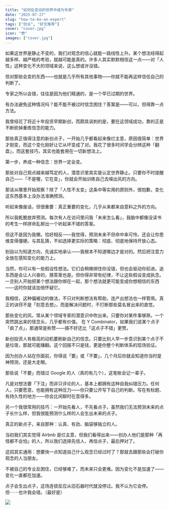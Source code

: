 ```yaml
---
title: "如何在变动的世界中成为专家"
date: "2025-07-27"
slug: "how-to-be-an-expert"
tags: ["创业", "好文推荐"]
cover: "cover.jpg"
icon: "😎"
images: ["cover.jpg"]
---
```

如果这世界是静止不变的，我们对观念的信心就能一路线性上升。某个想法经得起越多样、越严格的考验，就越可能是真的。许多人其实默默相信这一点——对「人性」这种变化不大的领域来说，这么想或许没错。



但对那些会变的东西——也就是几乎所有其他事物——你就不能再这样信任自己的判断了。



专家之所以会错，往往是因为他们精通的，是一个早已过期的世界。



有办法避免这种情况吗？能不能不被过时信念困住？答案是——可以，但得靠一点方法。



我曾经花了将近十年投资早期新创，而颇具讽刺的是，要在这领域成功，靠的正是不断砍掉重练信念的能力。



那些真正值得注意的新创点子，一开始几乎都看起来像烂主意，原因很简单：世界才刚变，而这个变化刚好让它从坏变成了对。我花了很多时间学会分辨这种「翻盘」，而这套技巧，其实也能套用在一切新想法上。



第一步，养成一种信念：世界一定会变。



那些对自己观点越来越笃定的人，潜意识里其实是认定世界静止。只要你不时提醒自己——「不是喔，它在变」，你就会开始训练自己去嗅出风的方向。



那该从哪里开始观察？除了「人性不太变」这条中等实用的原则外，很抱歉，变化这东西基本上没办法准确预测。



听起来像废话，但很重要：真正重要的变化，几乎从来都来自意料之外的方向。



所以我乾脆放弃预测。每次有人在访问里问我「未来怎么看」，我脑中都像没读书的考生一样拼命乱掰出一个听起来不错的答案。



但这不是因为我懒。恰好相反——我觉得，预测未来不但命中率可怜，还会让你思维变得僵硬。与其乱猜，不如选择更实际的策略：彻底、彻底地保持开放心态。



别自以为知道方向，先诚实地承认——我根本不知道哪边才是对的。然后把注意力全放在感知变化的能力上。



当然，你可以有一些假设性想法。它们会稍微绑住你没错，但也会驱动你前进。追东西是会让人兴奋的，猜答案也是。但你得非常有纪律，不让这些假设变成执念。
一旦别人开始把某个想法跟你绑在一起，那个想法就更可能变成你想相信的东西——这时你就该加倍怀疑它。



我相信，这种偏被动的做法，不只对判断想法有帮助，连产出想法也一样管用。真正的诀窍不是「刻意去想」，而是解决问题时，不打断那些莫名冒出来的直觉。



那些变化的风，常从某个领域专家的潜意识中吹出来。只要你对某件事够熟，一个突然跳出来的怪念头，几乎都有价值。
在 Y Combinator，如果我们说某个点子「疯了点」，那通常是称赞——搞不好还比「这点子不错」更赞。



新创投资人有极高的动机要刷新自己的信念。只要比别人早一步意识到某个点子不是垃圾，那就可能赚翻。这个回报不只是钱，更是你整个判断体系的现场验证。



因为创办人站在你面前，你得说「要」或「不要」，几个月后你就会知道你当时是神预测，还是大走眼。



那些说「不要」而错过 Google 的人（真的有几个），这笔帐会记一辈子。



凡是对想法要「下注」而非只评论的人，基本上都拥有这种自我纠错压力。任何人，只要愿意，也能拥有这种压力——你只要公开写下自己的判断。写在有标题、有持久性的地方——你会比闲聊时在意得多。



另一个我很常用的技巧：一开始先看人，不先看点子。虽然我们无法预测未来的点子长什么样，但我很能预测什么样的人会生出未来的点子。



真正的新点子，来自那种：认真、有劲、脑袋够独立的人。



当初我们其实觉得 Airbnb 是烂主意，但我们看得出来——创办人他们是那种「再怪都不会怕」的人，所以我们选择先信人、再信点子，最后押对了。



这招其实通用：想要快一点知道自己什么观念已经过时了？那就去跟那些会打破你观念的人当朋友。



不被自己的专业反困住，已经够难了，而未来只会更难。因为变化不是加速了——变化一直都在加速。



点子会生出点子，这场连锁反应从旧石器时代就没停过。我不认为它会停。
但⋯⋯也许我会错。（最好是）




![](https://prod-files-secure.s3.us-west-2.amazonaws.com/112d0858-5090-4d34-a606-b75eb8d65fd2/46476355-9cf3-4e99-9b7a-3531bc426380/1000202064.png?X-Amz-Algorithm=AWS4-HMAC-SHA256&X-Amz-Content-Sha256=UNSIGNED-PAYLOAD&X-Amz-Credential=ASIAZI2LB4663FHUNKV2%2F20251015%2Fus-west-2%2Fs3%2Faws4_request&X-Amz-Date=20251015T033357Z&X-Amz-Expires=3600&X-Amz-Security-Token=IQoJb3JpZ2luX2VjEMP%2F%2F%2F%2F%2F%2F%2F%2F%2F%2FwEaCXVzLXdlc3QtMiJGMEQCIBY1fZRTbp6sORrvqLH2xueKsSb4vDRi1GzfYA2K%2F9uWAiBqfBdd4xLDIi9bgBp0QHdzIr%2BU8KBUCLiltJ3V0To98Sr%2FAwhrEAAaDDYzNzQyMzE4MzgwNSIMz%2BCkD2tkowmL1dAaKtwDh3Bomi%2FWJCfIKcYIR6PlcqnpeUV85ORWz6J9EWvtLypxjucCgNXtHPF6b5gdN4e6Y61L4v8gK0S7J72otHTjo%2FOpdpbdRkXpsH%2FPvBr3AyguWnVf2M2IxacNcNDyPWDYM2xbRj7a75dukHs6%2ByjGGFt8U048qUV9H7fPcV%2FKW%2FffmIACODJ8AfkxvlTYcPwIgpjbSYpQ2BCAJDftS%2B3M9VPnoSqcu6qwiJosOh9Gaq33KRWBo6JuybgwAsrsBpQZ9MM7hU12ogIYZqi2SSSIMALZopGDNGrWcjHfR2px82ZKaqVo80CplzQZVLZbf6G0hmvT7X70mhxJll3AfunQQF%2FOeu%2BqmqELPr%2FZ5%2FnpTjcjQO%2B8Gp5KY%2FBci%2BbpA6vg4RQptBF%2BZ4OAvj54qtLMHY36K2ZyWhJb%2FL6b2VWgSj280Mn%2B%2F2T3YKoKJZ4tQ1AC7OpRnqXf3GREGLxB2oNItiZktjeXx5ibHfsMUF9HcrOBN20BPAz20RyNobBU3ZL2zZ30XHX5Re1QD70v%2B%2F%2FTbKaXx5ulDsnE%2BeJ96OndOXv8UAPuz%2F0NzS%2Bsx6uyV3PyFh6ynvXKlr7fpdR7fy6ApT45%2FstWilqMurWG%2Fkqcv2XGZRXEQV2uyW7pVWAwgoq8xwY6pgFCGEqY9px8TNm%2BIMKEMvHgYU1oKH%2Bh%2F54nW2SrMDoQor3Zy0aYmvyiEtcmBNBj8wIeE9FkSw8A%2F3EI%2BdFFmJXSgwQygGmVQaiVZ72iPwScSVvIf%2FmrI3yezZ3SSxSAB%2B4fouWXSYOPEvMsGZJHYncdVllGc9kqYOpIdSimpPBXVzv3C6ZdGejGbhXLH3Lneu7buwBXAbcInMJDU5dBb9Pfpotbg97s&X-Amz-Signature=72eca211875640e30c9f86be7e57481cc59a4b203f7c3ac045975afa8d157c1b&X-Amz-SignedHeaders=host&x-amz-checksum-mode=ENABLED&x-id=GetObject)

